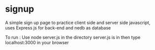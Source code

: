 # signup
A simple sign up page to practice client side and server side javascript, uses Express js for back-end and nedb as database

To run : Use node server.js in the directory server.js is in then type localhost:3000 in your browser
